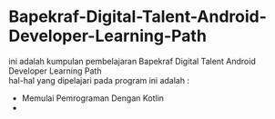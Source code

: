 # Bapekraf-Digital-Talent-Android-Developer-Learning-Path

ini adalah kumpulan pembelajaran Bapekraf Digital Talent Android Developer Learning Path  
hal-hal yang dipelajari pada program ini adalah :
- Memulai Pemrograman Dengan Kotlin
- 
